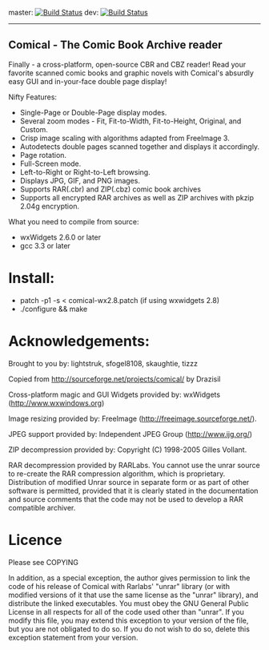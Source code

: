 master: [![Build Status](https://travis-ci.org/drazisil/comical.svg?branch=master)](https://travis-ci.org/drazisil/comical) dev: [![Build Status](https://travis-ci.org/drazisil/comical.svg?branch=dev)](https://travis-ci.org/drazisil/comical)

------------------------------------------------
Comical - The Comic Book Archive reader
------------------------------------------------

Finally - a cross-platform, open-source CBR and CBZ reader!  Read your favorite
scanned comic books and graphic novels with Comical's absurdly easy GUI and
in-your-face double page display!

Nifty Features:
* Single-Page or Double-Page display modes.
* Several zoom modes - Fit, Fit-to-Width, Fit-to-Height, Original, and Custom.
* Crisp image scaling with algorithms adapted from FreeImage 3.
* Autodetects double pages scanned together and displays it accordingly.
* Page rotation.
* Full-Screen mode.
* Left-to-Right or Right-to-Left browsing.
* Displays JPG, GIF, and PNG images.
* Supports RAR(.cbr) and ZIP(.cbz) comic book archives
* Supports all encrypted RAR archives as well as ZIP archives with pkzip 2.04g
encryption.

What you need to compile from source:
* wxWidgets 2.6.0 or later
* gcc 3.3 or later

Install:
===================
* patch -p1 -s < comical-wx2.8.patch (if using wxwidgets 2.8)
* ./configure && make

Acknowledgements:
================

Brought to you by: lightstruk, sfogel8108, skaughtie, tizzz

Copied from http://sourceforge.net/projects/comical/ by Drazisil

Cross-platform magic and GUI Widgets provided by:
wxWidgets (http://www.wxwindows.org)

Image resizing provided by:
FreeImage (http://freeimage.sourceforge.net/).

JPEG support provided by:
Independent JPEG Group (http://www.ijg.org/)

ZIP decompression provided by:
Copyright (C) 1998-2005 Gilles Vollant.

RAR decompression provided by RARLabs.  You cannot use the unrar source to
re-create the RAR compression algorithm, which is proprietary.  Distribution
of modified Unrar source in separate form or as part of other software is
permitted, provided that it is clearly stated in the documentation and source
comments that the code may not be used to develop a RAR compatible archiver.

Licence
=======================
Please see COPYING

In addition, as a special exception, the author gives permission to link the
code of his release of Comical with Rarlabs' "unrar" library (or with modified
versions of it that use the same license as the "unrar" library), and
distribute the linked executables. You must obey the GNU General Public License
in all respects for all of the code used other than "unrar". If you modify this
file, you may extend this exception to your version of the file, but you are
not obligated to do so. If you do not wish to do so, delete this exception
statement from your version.
